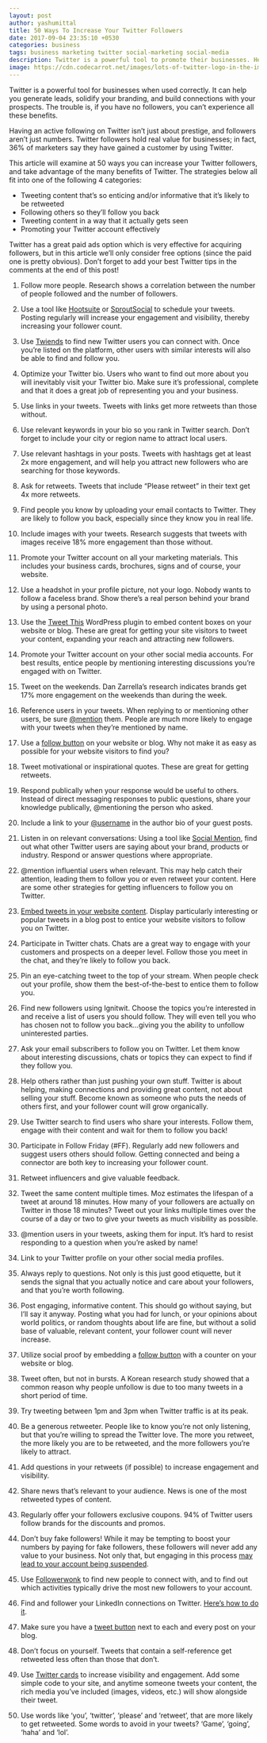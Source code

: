 ```yaml
---
layout: post
author: yashumittal
title: 50 Ways To Increase Your Twitter Followers
date: 2017-09-04 23:35:10 +0530
categories: business
tags: business marketing twitter social-marketing social-media
description: Twitter is a powerful tool to promote their businesses. Here are 50 ways to increase your twitter followers and take advantage of the many benefits of Twitter.
image: https://cdn.codecarrot.net/images/lots-of-twitter-logo-in-the-image.png
---
```


Twitter is a powerful tool for businesses when used correctly. It can help you generate leads, solidify your branding, and build connections with your prospects. The trouble is, if you have no followers, you can’t experience all these benefits.

Having an active following on Twitter isn’t just about prestige, and followers aren’t just numbers. Twitter followers hold real value for businesses; in fact, 36% of marketers say they have gained a customer by using Twitter.

This article will examine at 50 ways you can increase your Twitter followers, and take advantage of the many benefits of Twitter. The strategies below all fit into one of the following 4 categories:

* Tweeting content that’s so enticing and/or informative that it’s likely to be retweeted
* Following others so they’ll follow you back
* Tweeting content in a way that it actually gets seen
* Promoting your Twitter account effectively

Twitter has a great paid ads option which is very effective for acquiring followers, but in this article we’ll only consider free options (since the paid one is pretty obvious). Don’t forget to add your best Twitter tips in the comments at the end of this post!

1. Follow more people. Research shows a correlation between the number of people followed and the number of followers.

2. Use a tool like [Hootsuite](//www.hootsuite.com/) or [SproutSocial](//sproutsocial.com/) to schedule your tweets. Posting regularly will increase your engagement and visibility, thereby increasing your follower count.

3. Use [Twiends](//twiends.com/) to find new Twitter users you can connect with. Once you’re listed on the platform, other users with similar interests will also be able to find and follow you.

4. Optimize your Twitter bio. Users who want to find out more about you will inevitably visit your Twitter bio. Make sure it’s professional, complete and that it does a great job of representing you and your business.

5. Use links in your tweets. Tweets with links get more retweets than those without.

6. Use relevant keywords in your bio so you rank in Twitter search. Don’t forget to include your city or region name to attract local users.

7. Use relevant hashtags in your posts. Tweets with hashtags get at least 2x more engagement, and will help you attract new followers who are searching for those keywords.

8. Ask for retweets. Tweets that include “Please retweet” in their text get 4x more retweets.

9. Find people you know by uploading your email contacts to Twitter. They are likely to follow you back, especially since they know you in real life.

10. Include images with your tweets. Research suggests that tweets with images receive 18% more engagement than those without.

11. Promote your Twitter account on all your marketing materials. This includes your business cards, brochures, signs and of course, your website.

12. Use a headshot in your profile picture, not your logo. Nobody wants to follow a faceless brand. Show there’s a real person behind your brand by using a personal photo.

13. Use the [Tweet This](//wordpress.org/plugins/tweetthis/) WordPress plugin to embed content boxes on your website or blog. These are great for getting your site visitors to tweet your content, expanding your reach and attracting new followers.

14. Promote your Twitter account on your other social media accounts. For best results, entice people by mentioning interesting discussions you’re engaged with on Twitter.

15. Tweet on the weekends. Dan Zarrella’s research indicates brands get 17% more engagement on the weekends than during the week.

16. Reference users in your tweets. When replying to or mentioning other users, be sure [@mention](//twitter.com/mittalyashu77) them. People are much more likely to engage with your tweets when they’re mentioned by name.

17. Use a [follow button](//about.twitter.com/resources/buttons) on your website or blog. Why not make it as easy as possible for your website visitors to find you?

18. Tweet motivational or inspirational quotes. These are great for getting retweets.

19. Respond publically when your response would be useful to others. Instead of direct messaging responses to public questions, share your knowledge publically, @mentioning the person who asked.

20. Include a link to your [@username](//twitter.com/mittalyashu77) in the author bio of your guest posts.

21. Listen in on relevant conversations: Using a tool like [Social Mention](//www.socialmention.com/), find out what other Twitter users are saying about your brand, products or industry. Respond or answer questions where appropriate.

22. @mention influential users when relevant. This may help catch their attention, leading them to follow you or even retweet your content. Here are some other strategies for getting influencers to follow you on Twitter.

23. [Embed tweets in your website content](//support.twitter.com/articles/20169559-embedding-a-tweet-on-your-website-or-blog). Display particularly interesting or popular tweets in a blog post to entice your website visitors to follow you on Twitter.

24. Participate in Twitter chats. Chats are a great way to engage with your customers and prospects on a deeper level. Follow those you meet in the chat, and they’re likely to follow you back.

25. Pin an eye-catching tweet to the top of your stream. When people check out your profile, show them the best-of-the-best to entice them to follow you.

26. Find new followers using Ignitwit. Choose the topics you’re interested in and receive a list of users you should follow. They will even tell you who has chosen not to follow you back…giving you the ability to unfollow uninterested parties.

27. Ask your email subscribers to follow you on Twitter. Let them know about interesting discussions, chats or topics they can expect to find if they follow you.

28. Help others rather than just pushing your own stuff. Twitter is about helping, making connections and providing great content, not about selling your stuff. Become known as someone who puts the needs of others first, and your follower count will grow organically.

29. Use Twitter search to find users who share your interests. Follow them, engage with their content and wait for them to follow you back!

30. Participate in Follow Friday (#FF). Regularly add new followers and suggest users others should follow. Getting connected and being a connector are both key to increasing your follower count.

31. Retweet influencers and give valuable feedback.

32. Tweet the same content multiple times. Moz estimates the lifespan of a tweet at around 18 minutes. How many of your followers are actually on Twitter in those 18 minutes? Tweet out your links multiple times over the course of a day or two to give your tweets as much visibility as possible.

33. @mention users in your tweets, asking them for input. It’s hard to resist responding to a question when you’re asked by name!

34. Link to your Twitter profile on your other social media profiles.

35. Always reply to questions. Not only is this just good etiquette, but it sends the signal that you actually notice and care about your followers, and that you’re worth following.

36. Post engaging, informative content. This should go without saying, but I’ll say it anyway. Posting what you had for lunch, or your opinions about world politics, or random thoughts about life are fine, but without a solid base of valuable, relevant content, your follower count will never increase.

37. Utilize social proof by embedding a [follow button](//support.twitter.com/articles/20164833-adding-a-follow-button-to-your-website) with a counter on your website or blog.

38. Tweet often, but not in bursts. A Korean research study showed that a common reason why people unfollow is due to too many tweets in a short period of time.

39. Try tweeting between 1pm and 3pm when Twitter traffic is at its peak.

40. Be a generous retweeter. People like to know you’re not only listening, but that you’re willing to spread the Twitter love. The more you retweet, the more likely you are to be retweeted, and the more followers you’re likely to attract.

41. Add questions in your retweets (if possible) to increase engagement and visibility.

42. Share news that’s relevant to your audience. News is one of the most retweeted types of content.

43. Regularly offer your followers exclusive coupons. 94% of Twitter users follow brands for the discounts and promos.

44. Don’t buy fake followers! While it may be tempting to boost your numbers by paying for fake followers, these followers will never add any value to your business. Not only that, but engaging in this process [may lead to your account being suspended](//support.twitter.com/groups/56-policies-violations/topics/237-guidelines/articles/20171936-free-followers-apps).

45. Use [Followerwonk](//followerwonk.com/) to find new people to connect with, and to find out which activities typically drive the most new followers to your account.

46. Find and follower your LinkedIn connections on Twitter. [Here’s how to do it](//blog.linkedin.com/2010/05/25/find-and-follow-your-linkedin-connections-on-twitter/).

47. Make sure you have a [tweet button](//about.twitter.com/resources/buttons) next to each and every post on your blog.

48. Don’t focus on yourself. Tweets that contain a self-reference get retweeted less often than those that don’t.

49. Use [Twitter cards](//dev.twitter.com/cards/overview) to increase visibility and engagement. Add some simple code to your site, and anytime someone tweets your content, the rich media you’ve included (images, videos, etc.) will show alongside their tweet.

50. Use words like ‘you’, ‘twitter’, ‘please’ and ‘retweet’, that are more likely to get retweeted. Some words to avoid in your tweets? ‘Game’, ‘going’, ‘haha’ and ‘lol’.
